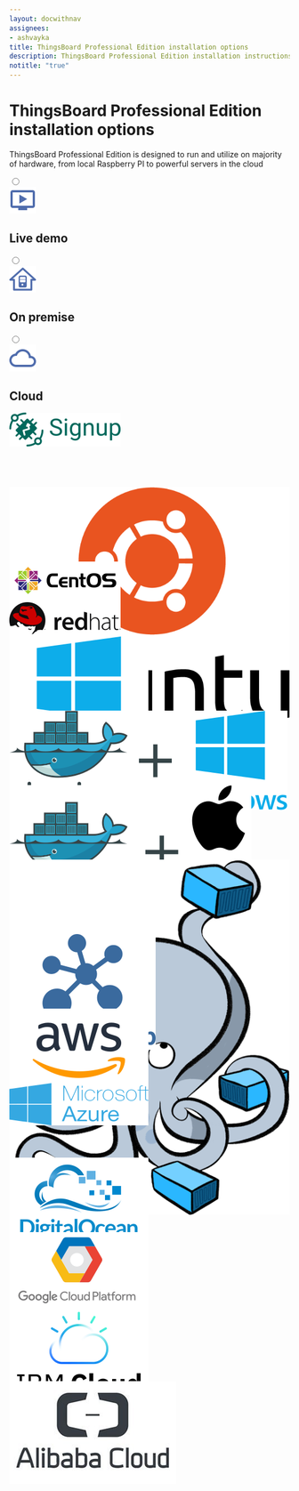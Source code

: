 ```yaml
---
layout: docwithnav
assignees:
- ashvayka
title: ThingsBoard Professional Edition installation options
description: ThingsBoard Professional Edition installation instructions for various operation systems and cloud platforms
notitle: "true"
---
```


<div class="installation-options">
    <div class="install-options-header">
       <div class="install-options-hero">
          <div class="container">
            <div class="install-options-hero-content">
                <h1>ThingsBoard Professional Edition installation options</h1>
                <div class="install-options-description">
                    <p>
                        ThingsBoard Professional Edition is designed to run and utilize on majority of hardware, from local Raspberry PI to powerful servers in the cloud
                    </p>
                </div>
            </div>
            <div class="col-lg-12 deployment-container">
                <div class="deployment-selector">
                    <div class="deployment" data-toggle="#liveDemo">
                        <input type="radio" class="magic-radio" name="deployment-radio-selector" id="DeploymentLiveDemo" value="Deployment Live Demo Details">
                        <label for="DeploymentLiveDemo">
                            <div class="deployment-icon-div d-inline-block">
                                <img src="/images/install/live-demo.png" alt="live demo icon" class="live-demo-icon d-inline">
                            </div>
                            <h2 class="d-none d-md-inline-block">Live demo</h2>
                        </label>
                    </div>
                    <div class="deployment" data-toggle="#onPremise">
                        <input type="radio" class="magic-radio" name="deployment-radio-selector" id="DeploymentOnPremise" value="Deployment On Premise Details">
                        <label for="DeploymentOnPremise">
                            <div class="deployment-icon-div d-inline-block">
                                <img src="/images/install/on-premise.png" alt="on premise icon" class="on-premise-icon d-inline">
                            </div>
                            <h2 class="d-none d-md-inline-block">On premise</h2>
                        </label>
                    </div>
                    <div class="deployment" data-toggle="#cloud">
                        <input type="radio" class="magic-radio" name="deployment-radio-selector" id="DeploymentCloud" value="Deployment Cloud Details">
                        <label for="DeploymentCloud">
                            <div class="deployment-icon-div d-inline-block">
                                <img src="/images/install/cloud.png" alt="cloud icon" class="cloud-icon d-inline">
                            </div>
                            <h2 class="d-none d-md-inline-block">Cloud</h2>
                        </label>
                    </div>
                </div>
                <div class="deployment-div">
                    <div class="container">
                        <div class="deployment-section deployment-live-demo" id="liveDemo">
                            <div class="deployment-cards">
                                <div class="deployment-cards-container">
                                    <div class="deployment-card-block">
                                        <a href="https://cloud.thingsboard.io/signup">
                                            <span>
                                                <div class="deployment-logo" style="height:134px">
                                                    <img width="" src="/images/install/live-demo/signup-pe.png" title="Live Demo" alt="Live Demo">
                                                 </div>
                                            </span>
                                        </a>
                                    </div>
                                </div>
                            </div>
                        </div>
                        <div class="deployment-section deployment-on-premise" id="onPremise">
                           <div class="deployment-cards">
                                <div class="deployment-cards-container">
                                    <div class="deployment-card-block">
                                        <a href="/docs/user-guide/install/pe/ubuntu/">
                                            <span>
                                                <div class="deployment-logo" style="height:134px">
                                                    <img width="" src="/images/install/platform/ubuntu.png" title="Ubuntu" alt="Ubuntu">
                                                 </div>
                                            </span>
                                        </a>
                                    </div>
                                    <div class="deployment-card-block">
                                        <a href="/docs/user-guide/install/pe/rhel/">
                                            <span>
                                                <div class="deployment-logo" style="height:134px">
                                                    <img width="" src="/images/install/platform/centos-redhat.png" title="CentOS/RHEL" alt="CentOS/RHEL">
                                                 </div>
                                            </span>
                                        </a>
                                    </div>
                                    <div class="deployment-card-block">
                                        <a href="/docs/user-guide/install/pe/windows/">
                                            <span>
                                                <div class="deployment-logo" style="height:134px">
                                                    <img width="" src="/images/install/platform/windows.png" title="Windows" alt="Windows">
                                                 </div>
                                            </span>
                                        </a>
                                    </div>
                                    <div class="deployment-card-block">
                                        <a href="/docs/user-guide/install/pe/docker-windows/">
                                            <span>
                                                <div class="deployment-logo" style="height:134px">
                                                    <img width="" src="/images/install/platform/docker-windows.png" title="Docker (Windows)" alt="Docker (Windows)">
                                                 </div>
                                            </span>
                                        </a>
                                    </div>
                                    <div class="deployment-card-block">
                                        <a href="/docs/user-guide/install/pe/docker/">
                                            <span>
                                                <div class="deployment-logo" style="height:134px">
                                                    <img width="" src="/images/install/platform/docker-linux-macos.png" title="Docker (Linux or Mac OS)" alt="Docker (Linux or Mac OS)">
                                                 </div>
                                            </span>
                                        </a>
                                    </div>
                                    <div class="deployment-card-block">
                                        <a href="/docs/user-guide/install/pe/docker-compose-setup/">
                                            <span>
                                                <div class="deployment-logo" style="height:134px">
                                                    <img width="" src="/images/install/platform/docker-compose.png" title="Cluster setup with Docker Compose" alt="Cluster setup with Docker Compose">
                                                 </div>
                                            </span>
                                        </a>
                                    </div>
                                     <div class="deployment-card-block">
                                        <a href="/docs/user-guide/install/pe/cluster-setup/">
                                            <span>
                                                <div class="deployment-logo" style="height:134px">
                                                    <img width="" src="/images/install/platform/cluster.png" title="Cluster setup with Kubernetes" alt="Cluster setup with Kubernetes">
                                                 </div>
                                            </span>
                                        </a>
                                    </div>
                               </div>                    
                            </div>                        
                        </div>
                        <div class="deployment-section deployment-cloud" id="cloud">
                            <div class="deployment-cards">
                                <div class="deployment-cards-container">
                                    <div class="deployment-card-block">
                                        <a href="/docs/user-guide/install/pe/aws/">
                                            <span>
                                                <div class="deployment-logo" style="height:134px">
                                                    <img width="" src="/images/install/cloud/aws.png" title="AWS" alt="AWS">
                                                 </div>
                                            </span>
                                        </a>
                                    </div>
                                    <div class="deployment-card-block">
                                        <a href="/docs/user-guide/install/pe/azure/">
                                            <span>
                                                <div class="deployment-logo" style="height:134px">
                                                    <img width="" src="/images/install/cloud/azure.png" title="Microsoft Azure" alt="Microsoft Azure">
                                                 </div>
                                            </span>
                                        </a>
                                    </div>
                                    <div class="deployment-card-block">
                                        <a href="/docs/user-guide/install/pe/digital-ocean/">
                                            <span>
                                                <div class="deployment-logo" style="height:134px">
                                                    <img width="" src="/images/install/cloud/digitalocean.png" title="DigitalOcean" alt="DigitalOcean">
                                                 </div>
                                            </span>
                                        </a>
                                    </div>
                                    <div class="deployment-card-block">
                                        <a href="/docs/user-guide/install/pe/gcp/">
                                            <span>
                                                <div class="deployment-logo" style="height:134px">
                                                    <img width="" src="/images/install/cloud/gcp.png" title="Google Cloud Platform" alt="Google Cloud Platform">
                                                 </div>
                                            </span>
                                        </a>
                                    </div>
                                    <div class="deployment-card-block">
                                        <a href="/docs/user-guide/install/pe/ibm-cloud/">
                                            <span>
                                                <div class="deployment-logo coming-soon" style="height:134px">
                                                    <img width="" src="/images/install/cloud/ibm-cloud.png" title="IBM Cloud" alt="IBM Cloud">
                                                 </div>
                                            </span>
                                        </a>
                                    </div>
                                    <div class="deployment-card-block">
                                        <a href="/docs/user-guide/install/pe/alibaba-cloud/">
                                            <span>
                                                <div class="deployment-logo coming-soon" style="height:134px">
                                                    <img width="" src="/images/install/cloud/alibaba-cloud.jpg" title="Alibaba Cloud" alt="Alibaba Cloud">
                                                 </div>
                                            </span>
                                        </a>
                                    </div>
                               </div>                    
                            </div>                                                      
                        </div>
                    </div>
                </div>    
            </div>            
          </div>
       </div>
    </div>
</div>

<script type="text/javascript">

    inViewportDefer(function() {
        $(".deployment-cards .deployment-cards-container .deployment-card-block").inViewport(function(px){
            if(px >= 10) {
                $(this).addClass("animated zoomIn");
                return true;
            }
        });
    });

    jqueryDefer(function () {
    
        window.addEventListener('popstate', onPopStatePeInstallOptions);
        
        onPopStatePeInstallOptions();
        
        $('.deployment-selector .deployment').click(function(event) {
            event.preventDefault();            
            var id = $(this).attr("data-toggle");
            var param = 'peInstallType';
            var params = Qs.parse(window.location.search, { ignoreQueryPrefix: true });
            params[param] = id.substring(1);
            
            var newurl = window.location.protocol + "//" + window.location.host + window.location.pathname + '?' + Qs.stringify(params);
            
            if (window.location.hash) {
                newurl += window.location.hash;
            }
            
            window.history.pushState({ path: newurl }, '', newurl);
            selectTargetPeInstallOption(id);
        });
    });
    
    function onPopStatePeInstallOptions() {
            var params = Qs.parse(window.location.search, { ignoreQueryPrefix: true });
            var targetId = params['peInstallType'];
            if (!targetId) {
                targetId = 'onPremise';
            }
            selectTargetPeInstallOption('#'+targetId);
    }
        
    function selectTargetPeInstallOption(targetId) {
         $(".deployment-selector .deployment").removeClass("active");         
         $(".deployment-selector .deployment[data-toggle='"+targetId+"']").addClass("active");
         $(".deployment-selector .deployment[data-toggle='"+targetId+"'] .magic-radio").prop("checked", true);
         
         $('.deployment-div .deployment-section').removeClass("active");
         $('.deployment-div .deployment-section'+targetId).addClass("active");
         
         $('.deployment-div .deployment-section' + targetId + ' .deployment-card-block').addClass("animated zoomIn");
    }   

</script>
